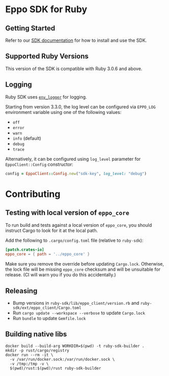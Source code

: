 # Eppo SDK for Ruby

## Getting Started

Refer to our [SDK documentation](https://docs.geteppo.com/feature-flags/sdks/ruby) for how to install and use the SDK.

## Supported Ruby Versions
This version of the SDK is compatible with Ruby 3.0.6 and above.

## Logging

Ruby SDK uses [`env_logger`](https://docs.rs/env_logger/) for logging.

Starting from version 3.3.0, the log level can be configured via `EPPO_LOG` environment variable using one of the following values:
- `off`
- `error`
- `warn`
- `info` (default)
- `debug`
- `trace`

Alternatively, it can be configured using `log_level` parameter for `EppoClient::Config` constructor:
```ruby
config = EppoClient::Config.new("sdk-key", log_level: "debug")
```

# Contributing

## Testing with local version of `eppo_core`

To run build and tests against a local version of `eppo_core`, you should instruct Cargo to look for it at the local path.

Add the following to `.cargo/config.toml` file (relative to `ruby-sdk`):
```toml
[patch.crates-io]
eppo_core = { path = '../eppo_core' }
```

Make sure you remove the override before updating `Cargo.lock`. Otherwise, the lock file will be missing `eppo_core` checksum and will be unsuitable for release. (CI will warn you if you do this accidentally.)

## Releasing

* Bump versions in `ruby-sdk/lib/eppo_client/version.rb` and `ruby-sdk/ext/eppo_client/Cargo.toml`
* Run `cargo update --workspace --verbose` to update `Cargo.lock`
* Run `bundle` to update `Gemfile.lock`


## Building native libs

```
docker build --build-arg WORKDIR=$(pwd) -t ruby-sdk-builder .
mkdir -p rust/cargo/registry
docker run --rm -it \
  -v /var/run/docker.sock:/var/run/docker.sock \
  -v /tmp:/tmp -v \
  $(pwd)/rust:$(pwd)/rust ruby-sdk-builder
```
